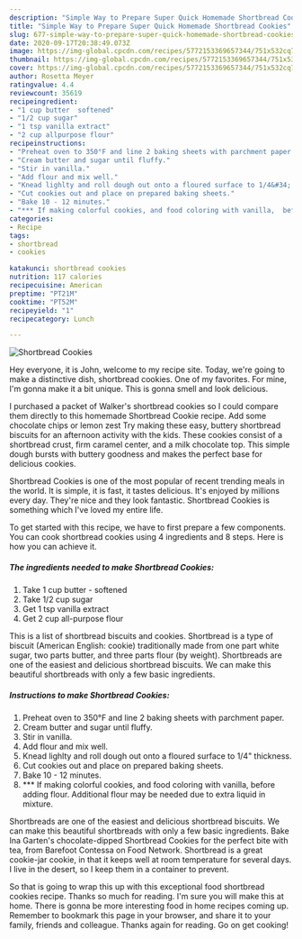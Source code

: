 ```yaml
---
description: "Simple Way to Prepare Super Quick Homemade Shortbread Cookies"
title: "Simple Way to Prepare Super Quick Homemade Shortbread Cookies"
slug: 677-simple-way-to-prepare-super-quick-homemade-shortbread-cookies
date: 2020-09-17T20:38:49.073Z
image: https://img-global.cpcdn.com/recipes/5772153369657344/751x532cq70/shortbread-cookies-recipe-main-photo.jpg
thumbnail: https://img-global.cpcdn.com/recipes/5772153369657344/751x532cq70/shortbread-cookies-recipe-main-photo.jpg
cover: https://img-global.cpcdn.com/recipes/5772153369657344/751x532cq70/shortbread-cookies-recipe-main-photo.jpg
author: Rosetta Meyer
ratingvalue: 4.4
reviewcount: 35619
recipeingredient:
- "1 cup butter  softened"
- "1/2 cup sugar"
- "1 tsp vanilla extract"
- "2 cup allpurpose flour"
recipeinstructions:
- "Preheat oven to 350°F and line 2 baking sheets with parchment paper."
- "Cream butter and sugar until fluffy."
- "Stir in vanilla."
- "Add flour and mix well."
- "Knead lighlty and roll dough out onto a floured surface to 1/4&#34; thickness."
- "Cut cookies out and place on prepared baking sheets."
- "Bake 10 - 12 minutes."
- "*** If making colorful cookies, and food coloring with vanilla,  before adding flour. Additional flour may be needed due to extra liquid in mixture."
categories:
- Recipe
tags:
- shortbread
- cookies

katakunci: shortbread cookies 
nutrition: 117 calories
recipecuisine: American
preptime: "PT21M"
cooktime: "PT52M"
recipeyield: "1"
recipecategory: Lunch

---
```



![Shortbread Cookies](https://img-global.cpcdn.com/recipes/5772153369657344/751x532cq70/shortbread-cookies-recipe-main-photo.jpg)

Hey everyone, it is John, welcome to my recipe site. Today, we're going to make a distinctive dish, shortbread cookies. One of my favorites. For mine, I'm gonna make it a bit unique. This is gonna smell and look delicious.

I purchased a packet of Walker&#39;s shortbread cookies so I could compare them directly to this homemade Shortbread Cookie recipe. Add some chocolate chips or lemon zest Try making these easy, buttery shortbread biscuits for an afternoon activity with the kids. These cookies consist of a shortbread crust, firm caramel center, and a milk chocolate top. This simple dough bursts with buttery goodness and makes the perfect base for delicious cookies.

Shortbread Cookies is one of the most popular of recent trending meals in the world. It is simple, it is fast, it tastes delicious. It's enjoyed by millions every day. They're nice and they look fantastic. Shortbread Cookies is something which I've loved my entire life.


To get started with this recipe, we have to first prepare a few components. You can cook shortbread cookies using 4 ingredients and 8 steps. Here is how you can achieve it.

<!--inarticleads1-->

##### The ingredients needed to make Shortbread Cookies:

1. Take 1 cup butter - softened
1. Take 1/2 cup sugar
1. Get 1 tsp vanilla extract
1. Get 2 cup all-purpose flour


This is a list of shortbread biscuits and cookies. Shortbread is a type of biscuit (American English: cookie) traditionally made from one part white sugar, two parts butter, and three parts flour (by weight). Shortbreads are one of the easiest and delicious shortbread biscuits. We can make this beautiful shortbreads with only a few basic ingredients. 

<!--inarticleads2-->

##### Instructions to make Shortbread Cookies:

1. Preheat oven to 350°F and line 2 baking sheets with parchment paper.
1. Cream butter and sugar until fluffy.
1. Stir in vanilla.
1. Add flour and mix well.
1. Knead lighlty and roll dough out onto a floured surface to 1/4&#34; thickness.
1. Cut cookies out and place on prepared baking sheets.
1. Bake 10 - 12 minutes.
1. *** If making colorful cookies, and food coloring with vanilla,  before adding flour. Additional flour may be needed due to extra liquid in mixture.


Shortbreads are one of the easiest and delicious shortbread biscuits. We can make this beautiful shortbreads with only a few basic ingredients. Bake Ina Garten&#39;s chocolate-dipped Shortbread Cookies for the perfect bite with tea, from Barefoot Contessa on Food Network. Shortbread is a great cookie-jar cookie, in that it keeps well at room temperature for several days. I live in the desert, so I keep them in a container to prevent. 

So that is going to wrap this up with this exceptional food shortbread cookies recipe. Thanks so much for reading. I'm sure you will make this at home. There is gonna be more interesting food in home recipes coming up. Remember to bookmark this page in your browser, and share it to your family, friends and colleague. Thanks again for reading. Go on get cooking!
